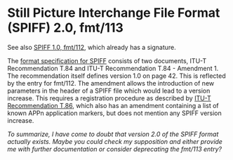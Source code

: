 # Still Picture Interchange File Format (SPIFF) 2.0, fmt/113

See also [SPIFF 1.0, fmt/112](http://nationalarchives.gov.uk/PRONOM/fmt%2F112),
which already has a signature.

The [format specification for SPIFF](https://www.itu.int/rec/T-REC-T.84)
consists of two documents, ITU-T Recommendation T.84 and ITU-T Recommendation
T.84 - Amendment 1. The recommendation itself defines version 1.0 on page 42.
This is reflected by the entry for fmt/112. The amendment allows the
introduction of new parameters in the header of a SPIFF file which would lead to
a version increase. This requires a registration procedure as described by
[ITU-T Recommendation T.86](https://www.itu.int/rec/T-REC-T.86), which also has
an amendment containing a list of known APPn application markers, but does not
mention any SPIFF version increase.

*To summarize, I have come to doubt that version 2.0 of the SPIFF format
actually exists. Maybe you could check my supposition and either provide me with
further documentation or consider deprecating the fmt/113 entry?*
